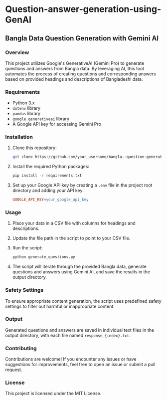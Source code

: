 # Question-answer-generation-using-GenAI

## Bangla Data Question Generation with Gemini AI

### Overview

This project utilizes Google's GenerativeAI (Gemini Pro) to generate questions and answers from Bangla  data. By leveraging AI, this tool automates the process of creating questions and corresponding answers based on provided headings and descriptions of Bangladeshi  data.

### Requirements

- Python 3.x
- `dotenv` library
- `pandas` library
- `google.generativeai` library
- A Google API key for accessing Gemini Pro

### Installation

1. Clone this repository:

    ```bash
    git clone https://github.com/your_username/bangla--question-generation.git
    ```

2. Install the required Python packages:

    ```bash
    pip install -r requirements.txt
    ```

3. Set up your Google API key by creating a `.env` file in the project root directory and adding your API key:

    ```makefile
    GOOGLE_API_KEY=your_google_api_key
    ```

### Usage

1. Place your data in a CSV file with columns for headings and descriptions.
2. Update the file path in the script to point to your CSV file.
3. Run the script:

    ```bash
    python generate_questions.py
    ```

4. The script will iterate through the provided Bangla  data, generate questions and answers using Gemini AI, and save the results in the output directory.

### Safety Settings

To ensure appropriate content generation, the script uses predefined safety settings to filter out harmful or inappropriate content.

### Output

Generated questions and answers are saved in individual text files in the output directory, with each file named `response_{index}.txt`.

### Contributing

Contributions are welcome! If you encounter any issues or have suggestions for improvements, feel free to open an issue or submit a pull request.

### License

This project is licensed under the MIT License.

